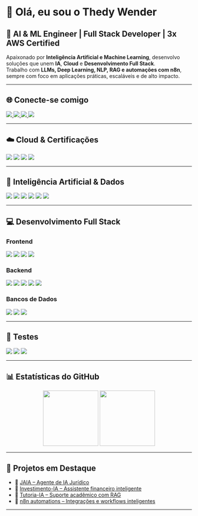 # 👋 Olá, eu sou o Thedy Wender  

## 🚀 AI & ML Engineer | Full Stack Developer | 3x AWS Certified  

Apaixonado por **Inteligência Artificial e Machine Learning**, desenvolvo soluções que unem **IA**, **Cloud** e **Desenvolvimento Full Stack**.  
Trabalho com **LLMs, Deep Learning, NLP, RAG e automações com n8n**, sempre com foco em aplicações práticas, escaláveis e de alto impacto.  

---

## 🌐 Conecte-se comigo
<div>
  <a href="https://www.linkedin.com/in/thedy-wender/">
    <img src="https://img.shields.io/badge/LinkedIn-0077B5?style=for-the-badge&logo=linkedin&logoColor=white">
  </a>
  <a href="mailto:thedywender@hotmail.com">
    <img src="https://img.shields.io/badge/Hotmail-0078D4?style=for-the-badge&logo=microsoft-outlook&logoColor=white">
  </a>
  <a href="https://wa.me/5565984039576">
    <img src="https://img.shields.io/badge/WhatsApp-25D366?style=for-the-badge&logo=whatsapp&logoColor=white">
  </a>
  <a href="https://docs.google.com/document/d/1Wwk0nyY9kN8OHUE0btkrizauwU0r9mas/edit?usp=sharing">
    <img src="https://img.shields.io/badge/Currículo-4285F4?style=for-the-badge&logo=google-drive&logoColor=white">
  </a>
</div>

---

## ☁️ Cloud & Certificações
<div>
  <img src="https://img.shields.io/badge/AWS%20Certified%20Practitioner-FF9900?style=for-the-badge&logo=amazon-aws&logoColor=white">
  <img src="https://img.shields.io/badge/AWS%20Certified%20Developer-FF9900?style=for-the-badge&logo=amazon-aws&logoColor=white">
  <img src="https://img.shields.io/badge/AWS%20Certified%20Architect-FF9900?style=for-the-badge&logo=amazon-aws&logoColor=white">
  <img src="https://img.shields.io/badge/Docker-2496ED?style=for-the-badge&logo=docker&logoColor=white">
</div>

---

## 🧠 Inteligência Artificial & Dados
<div>
  <img src="https://img.shields.io/badge/TensorFlow-FF6F00?style=for-the-badge&logo=tensorflow&logoColor=white">
  <img src="https://img.shields.io/badge/PyTorch-EE4C2C?style=for-the-badge&logo=pytorch&logoColor=white">
  <img src="https://img.shields.io/badge/LangChain-0A0A0A?style=for-the-badge&logoColor=white">
  <img src="https://img.shields.io/badge/OpenAI-412991?style=for-the-badge&logo=openai&logoColor=white">
  <img src="https://img.shields.io/badge/NLP-3E8EDE?style=for-the-badge">
  <img src="https://img.shields.io/badge/n8n-1E90FF?style=for-the-badge&logo=n8n&logoColor=white">
</div>

---

## 💻 Desenvolvimento Full Stack
### Frontend
<div>
  <img src="https://img.shields.io/badge/React-20232A?style=for-the-badge&logo=react&logoColor=61DAFB">
  <img src="https://img.shields.io/badge/Next.js-000000?style=for-the-badge&logo=next.js&logoColor=white">
  <img src="https://img.shields.io/badge/Angular-DD0031?style=for-the-badge&logo=angular&logoColor=white">
  <img src="https://img.shields.io/badge/Tailwind_CSS-38B2AC?style=for-the-badge&logo=tailwind-css&logoColor=white">
</div>

### Backend
<div>
  <img src="https://img.shields.io/badge/Python-3776AB?style=for-the-badge&logo=python&logoColor=white">
  <img src="https://img.shields.io/badge/Django-092E20?style=for-the-badge&logo=django&logoColor=white">
  <img src="https://img.shields.io/badge/Node.js-43853D?style=for-the-badge&logo=node.js&logoColor=white">
  <img src="https://img.shields.io/badge/Express.js-404D59?style=for-the-badge">
  <img src="https://img.shields.io/badge/TypeScript-007ACC?style=for-the-badge&logo=typescript&logoColor=white">
</div>

### Bancos de Dados
<div>
  <img src="https://img.shields.io/badge/PostgreSQL-316192?style=for-the-badge&logo=postgresql&logoColor=white">
  <img src="https://img.shields.io/badge/MySQL-00000F?style=for-the-badge&logo=mysql&logoColor=white">
  <img src="https://img.shields.io/badge/MongoDB-4EA94B?style=for-the-badge&logo=mongodb&logoColor=white">
</div>

---

## 🧪 Testes
<div>
  <img src="https://img.shields.io/badge/Jest-99424F?style=for-the-badge&logo=jest&logoColor=white">
  <img src="https://img.shields.io/badge/Mocha-8D6748?style=for-the-badge&logo=mocha&logoColor=white">
  <img src="https://img.shields.io/badge/pytest-0A9EDC?style=for-the-badge&logo=pytest&logoColor=white">
</div>

---

## 📊 Estatísticas do GitHub
<div align="center">
  <img src="https://github-readme-stats.vercel.app/api?username=thedywender&show_icons=true&theme=radical" height="150"/>
  <img src="https://github-readme-stats.vercel.app/api/top-langs/?username=thedywender&layout=compact&theme=radical" height="150"/>
</div>

---

## 🌟 Projetos em Destaque
- 🔹 [JAIA – Agente de IA Jurídico](#)  
- 🔹 [Investimento-IA – Assistente financeiro inteligente](#)  
- 🔹 [Tutoria-IA – Suporte acadêmico com RAG](#)  
- 🔹 [n8n automations – Integrações e workflows inteligentes](#)  

---
